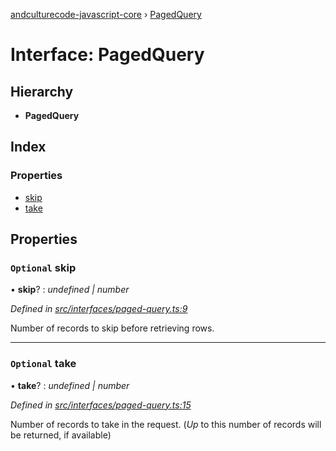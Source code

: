 [andculturecode-javascript-core](../README.md) › [PagedQuery](pagedquery.md)

# Interface: PagedQuery

## Hierarchy

* **PagedQuery**

## Index

### Properties

* [skip](pagedquery.md#optional-skip)
* [take](pagedquery.md#optional-take)

## Properties

### `Optional` skip

• **skip**? : *undefined | number*

*Defined in [src/interfaces/paged-query.ts:9](https://github.com/AndcultureCode/AndcultureCode.JavaScript.Core/blob/1a5aab8/src/interfaces/paged-query.ts#L9)*

Number of records to skip before retrieving rows.

___

### `Optional` take

• **take**? : *undefined | number*

*Defined in [src/interfaces/paged-query.ts:15](https://github.com/AndcultureCode/AndcultureCode.JavaScript.Core/blob/1a5aab8/src/interfaces/paged-query.ts#L15)*

Number of records to take in the request. (_Up_ to this number of records will be returned,
if available)
